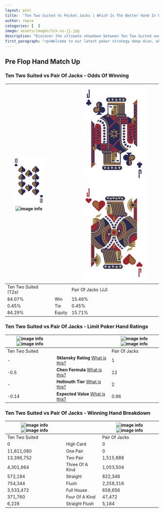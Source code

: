 ```yaml
---
layout: post
title:  "Ten Two Suited Vs Pocket Jacks | Which Is The Better Hand In Poker? A Complete Guide"
author: reece
categories: [  ]
image: assets/images/t2s-vs-jj.jpg
description: "Discover the ultimate showdown between Ten Two Suited and Pair Of Jacks in poker! Uncover the odds, strategies, and scenarios where one hand triumphs over the other. Get ready to up your poker game with this thrilling analysis."
first_paragraph: "<p>Welcome to our latest poker strategy deep dive, where we're pitting two distinct hands against each other in a high-stakes showdown: Ten Two Suited vs Pair Of Jacks.</p><p>In the dynamic world of poker, every decision counts, and knowing which hand holds the upper hand is key to your success at the table.</p><p>In this article, we'll dissect these two hands, explore the scenarios where one dominates the other, and equip you with the knowledge to make strategic choices that can tip the odds in your favor.</p><p>Get ready to unravel the intriguing dynamics of these poker hands and elevate your game to new heights.</p>"
---
```




[comment]: # (sp0)

## Pre Flop Hand Match Up

<div class="table hand-ratings" markdown="1"> 



### Ten Two Suited vs Pair Of Jacks - Odds Of Winning


    
| ![image info](assets/images/hand1/T.png) ![image info](assets/images/hand1/2s.png) |  | ![image info](assets/images/hand2/J.png) ![image info](assets/images/hand2/jo.png) |
| -------- | -------- | -------- |
| Ten Two Suited (T2s) |  | Pair Of Jacks (JJ) |
| 84.07% | Win | 15.48% |
| 0.45% | Tie | 0.45% |
| 84.29% | Equity | 15.71% |




[comment]: # (sp1)



### Ten Two Suited vs Pair Of Jacks - Limit Poker Hand Ratings


    
| ![image info](https://www.riverpairs.com/assets/images/hand1/T.png) ![image info](https://www.riverpairs.com/assets/images/hand1/2s.png) |  | ![image info](https://www.riverpairs.com/assets/images/hand2/J.png) ![image info](https://www.riverpairs.com/assets/images/hand2/jo.png) |
| -------- | -------- | -------- |
| Ten Two Suited |  | Pair Of Jacks |
| - | **Sklansky Rating** [What is this?](/sklansky-rating-explained) | 1 |
| -0.5 | **Chen Formula** [What is this?](/chen-formula-explained) | 12 |
| - | **Hellmuth Tier** [What is this?](/Hellmuth-tier-explained) | 2 |
| -0.14 | **Expected Value** [What is this?](/expected-value-explained) | 0.86 |




[comment]: # (sp2)



### Ten Two Suited vs Pair Of Jacks - Winning Hand Breakdown


    
| ![image info](https://www.riverpairs.com/assets/images/hand1/T.png) ![image info](https://www.riverpairs.com/assets/images/hand1/2s.png) |  | ![image info](https://www.riverpairs.com/assets/images/hand2/J.png) ![image info](https://www.riverpairs.com/assets/images/hand2/jo.png) |
| -------- | -------- | -------- |
| Ten Two Suited |  | Pair Of Jacks |
| 0 | High Card | 0 |
| 11,611,080 | One Pair | 0 |
| 13,396,752 | Two Pair | 1,515,888 |
| 4,301,964 | Three Of A Kind | 1,053,504 |
| 572,184 | Straight | 822,348 |
| 754,344 | Flush | 2,258,316 |
| 3,533,472 | Full House | 658,656 |
| 371,760 | Four Of A Kind | 47,472 |
| 6,228 | Straight Flush | 5,184 |




[comment]: # (sp3)



</div>

[comment]: # (sp4)



[comment]: # (sp5)

